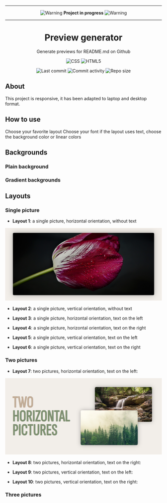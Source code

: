 ***

<p align="center">
<img alt="Warning" src="https://cdn-icons-png.flaticon.com/512/595/595067.png" width="15px"/> <b>Project in progress</b> <img alt="Warning" src="https://cdn-icons-png.flaticon.com/512/595/595067.png" width="15px"/>
</p>

***

<p align="center">
  <h1 align="center">Preview generator</h2>
  <p align="center">Generate previews for README.md on Github</p>
</p>

<p align="center">
  <img alt="CSS" src="https://img.shields.io/badge/-CSS-0068BA?style=flat&logo=css3&logoColor=white" />
  <img alt="HTML5" src="https://img.shields.io/badge/-HTML5-DD4D25?style=flat&logo=html5&logoColor=white" />
</p>

<p align="center">
  <img alt="Last commit" src="https://img.shields.io/github/last-commit/leag76/preview-generator?color=%23B5CDA3&logo=github&logoColor=white" />
  <img alt="Commit activity" src="https://img.shields.io/github/commit-activity/m/leag76/preview-generator?color=%23A76844&logo=github&logoColor=white" />
  <img alt="Repo size" src="https://img.shields.io/github/repo-size/leag76/preview-generator?color=%23C1AC95&logo=github&logoColor=white" />
</p>

## About

This project is responsive, it has been adapted to laptop and desktop format.

## How to use

Choose your favorite layout
Choose your font if the layout uses text, choose the background color or linear colors

## Backgrounds

### Plain background

### Gradient backgrounds

## Layouts

### Single picture

- **Layout 1**: a single picture, horizontal orientation, without text

<p align="center">
  <img title="Layout 1" alt="Layout1" src="assets/pictures/results/preview_layout1.png" width="1000px" />
</p>

- **Layout 2**: a single picture, vertical orientation, without text

- **Layout 3**: a single picture, horizontal orientation, text on the left

- **Layout 4**: a single picture, horizontal orientation, text on the right

- **Layout 5**: a single picture, vertical orientation, text on the left

- **Layout 6**: a single picture, vertical orientation, text on the right


### Two pictures

- **Layout 7**: two pictures, horizontal orientation, text on the left:

<p align="center">
  <img title="Layout 7" alt="Layout7" src="assets/pictures/results/Capture.PNG" width="1000px" />
</p>

- **Layout 8**: two pictures, horizontal orientation, text on the right:

- **Layout 9**: two pictures, vertical orientation, text on the left:

- **Layout 10**: two pictures, vertical orientation, text on the right:

### Three pictures
